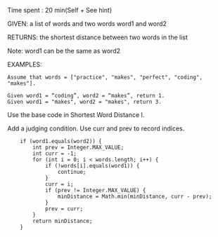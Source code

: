 Time spent : 20 min(Self + See hint)

GIVEN: a list of words and two words word1 and word2

RETURNS: the shortest distance between two words in the list

Note: word1 can be the same as word2

EXAMPLES:

```
Assume that words = ["practice", "makes", "perfect", "coding", "makes"].

Given word1 = “coding”, word2 = “makes”, return 1.
Given word1 = "makes", word2 = "makes", return 3.
```



Use the base code in Shortest Word Distance I.

Add a judging condition. Use curr and prev to record indices.

        if (word1.equals(word2)) {
            int prev = Integer.MAX_VALUE;
            int curr = -1;
            for (int i = 0; i < words.length; i++) {
                if (!words[i].equals(word1)) {
                    continue;
                }
                curr = i;
                if (prev != Integer.MAX_VALUE) {
                    minDistance = Math.min(minDistance, curr - prev);
                }
                prev = curr;
            }
            return minDistance;
        }